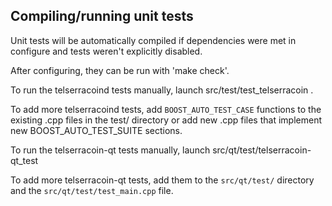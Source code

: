 Compiling/running unit tests
------------------------------------

Unit tests will be automatically compiled if dependencies were met in configure
and tests weren't explicitly disabled.

After configuring, they can be run with 'make check'.

To run the telserracoind tests manually, launch src/test/test_telserracoin .

To add more telserracoind tests, add `BOOST_AUTO_TEST_CASE` functions to the existing
.cpp files in the test/ directory or add new .cpp files that
implement new BOOST_AUTO_TEST_SUITE sections.

To run the telserracoin-qt tests manually, launch src/qt/test/telserracoin-qt_test

To add more telserracoin-qt tests, add them to the `src/qt/test/` directory and
the `src/qt/test/test_main.cpp` file.
